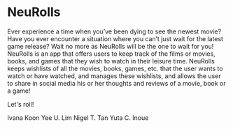 # NeuRolls

Ever experience a time when you’ve been dying to see the newest movie? Have you ever encounter a situation where you can’t just wait for the latest  game release? Wait no more as NeuRolls will be the one to wait for you!
NeuRolls is an app that offers users to keep track of the films or movies, books, and games that they wish to watch in their leisure time. NeuRolls keeps wishlists of all the movies, books, games, etc. that the user wants to watch or have watched, and manages these wishlists, and allows the user to share in social media his or her thoughts and reviews of a movie, book or a game!

Let's roll!

Ivana Koon Yee U. Lim
Nigel T. Tan
Yuta C. Inoue

